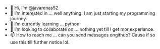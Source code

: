 - 👋 Hi, I’m @javarenas52
- 👀 I’m interested in ... well anything. I am just starting my programming journey. 
- 🌱 I’m currently learning ... python
- 💞️ I’m looking to collaborate on ... nothing yet till I get mor experiance. 
- 📫 How to reach me ... can you send messages ongithub? Cause if so use this till further notice lol. 

<!---
javarenas52/javarenas52 is a ✨ special ✨ repository because its `README.md` (this file) appears on your GitHub profile.
You can click the Preview link to take a look at your changes.
--->
